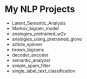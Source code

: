 # My NLP Projects

* Latent_Semantic_Analysis
* Markov_bigram_model
* analogies_pretrained_w2v
* analogies_uisng_pretrained_glove
* article_spinner
* brown_bigrams
* decoder_encoder
* semantic_analyzer
* simple_spam_filter
* single_label_text_classification
